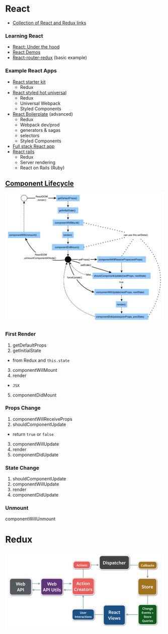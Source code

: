 # React

- [Collection of React and Redux links](https://github.com/markerikson/react-redux-links)

### Learning React
- [React: Under the hood](https://github.com/Bogdan-Lyashenko/Under-the-hood-ReactJS)
- [React Demos](https://github.com/ruanyf/react-demos)
- [React-router-redux](https://github.com/reactjs/react-router-redux/tree/master/examples/basic) (basic example)

### Example React Apps
- [React starter kit](https://github.com/davezuko/react-redux-starter-kit)
  - Redux
- [React styled hot universal](https://github.com/krasevych/react-redux-styled-hot-universal)
  - Redux
  - Universal Webpack
  - Styled Components
- [React Boilerplate](https://github.com/react-boilerplate/react-boilerplate) (advanced)
  - Redux
  - Webpack dev/prod
  - generators & sagas
  - selectors
  - Styled Components
- [Full stack React app](https://github.com/reactGo/reactGo)
- [React rails](https://github.com/shakacode/react-webpack-rails-tutorial)
  - Redux
  - Server rendering
  - React on Rails (Ruby)


## [Component Lifecycle](https://facebook.github.io/react/docs/react-component.html)

![lifecycle](./lifecycle.png)

### First Render
1. getDefaultProps
2. getInitialState
  - from Redux and `this.state`
3. componentWillMount
4. render
  - `JSX`
5. componentDidMount

### Props Change
1. componentWillReceiveProps
2. shouldComponentUpdate
  - return `true` or `false`
3. componentWillUpdate
4. render
5. componentDidUpdate

### State Change
1. shouldComponentUpdate
2. componentWillUpdate
3. render
4. componentDidUpdate

### Unmount
componentWillUnmount

# Redux

![redux](./redux.png)
